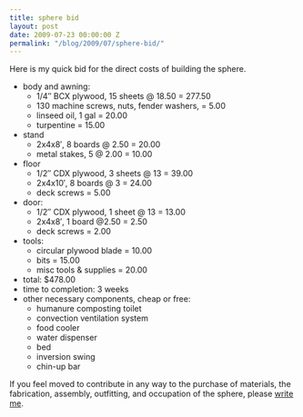 ```yaml
---
title: sphere bid
layout: post
date: 2009-07-23 00:00:00 Z
permalink: "/blog/2009/07/sphere-bid/"
---
```


Here is my quick bid for the direct costs of building the sphere.

- body and awning:
    - 1/4″ BCX plywood, 15 sheets @ 18.50 = 277.50
    - 130 machine screws, nuts, fender washers, = 5.00
    - linseed oil, 1 gal = 20.00
    - turpentine = 15.00
- stand
    - 2x4x8′, 8 boards @ 2.50 = 20.00
    - metal stakes, 5 @ 2.00 = 10.00
- floor
    - 1/2″ CDX plywood, 3 sheets @ 13 = 39.00
    - 2x4x10′, 8 boards @ 3 = 24.00
    - deck screws = 5.00
- door:
    - 1/2″ CDX plywood, 1 sheet @ 13 = 13.00
    - 2x4x8′, 1 board @2.50 = 2.50
    - deck screws = 2.00
- tools:
    - circular plywood blade = 10.00
    - bits = 15.00
    - misc tools & supplies = 20.00
- total: $478.00
- time to completion: 3 weeks
- other necessary components, cheap or free:
    - humanure composting toilet
    - convection ventilation system
    - food cooler
    - water dispenser
    - bed
    - inversion swing
    - chin-up bar

If you feel moved to contribute in any way to the purchase of materials, the fabrication, assembly, outfitting, and occupation of the sphere, please [write me](/about#contact).
